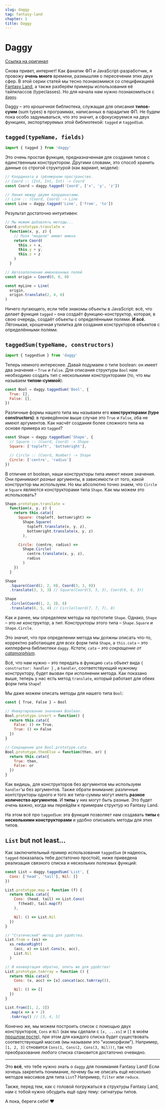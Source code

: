 ```yaml
---
slug: daggy
tag: fantasy-land
chapter: 1
title: Daggy
---
```



# Daggy

[Ссылка на оригинал](http://www.tomharding.me/2017/03/03/fantas-eel-and-specification/)

Снова привет, интернет! Как фанатик ФП и JavaScript-разработчик, я провожу **очень много** времени, размышляя о пересечении этих двух сфер. В этой серии статей мы тесно познакомимся со спецификацией [Fantasy Land](https://github.com/fantasyland/fantasy-land), а также разберём примеры использования её тайпклассов (typeclasses). Но для начала нам нужно познакомиться с [`daggy`](https://github.com/fantasyland/daggy).

Daggy – это *крошечная* библиотека, служащая для описания **типов-сумм** (sum types) в программах, написанных в парадигме ФП. Не будем пока особо задумываться, что это значит, а сфокусируемся на двух функциях, экспортируемых этой библиотекой: `tagged` и `taggedSum`.

## `tagged(typeName, fields)`

```js
import { tagged } from 'daggy'
```

Это очень простая функция, предназначенная для создания типов с единственным конструктором. Другими словами, это способ хранить данные со строгой структурой (как вариант, модели):

```js
// Координата в трёхмерном пространстве.
// Coord :: (Int, Int, Int) -> Coord
const Coord = daggy.tagged('Coord', ['x', 'y', 'z'])

// Линия между двумя координатами.
// Line :: (Coord, Coord) -> Line
const Line = daggy.tagged('Line', ['from', 'to'])
```

Результат достаточно интуитивен:

```js
// Мы можем добавлять методы...
Coord.prototype.translate =
  function(x, y, z) {
    // Поля "модели" имеют имена
    return Coord(
      this.x + x,
      this.y + y,
      this.z + z
    )
  }

// Автозаполнение именованных полей
const origin = Coord(0, 0, 0)

const myLine = Line(
  origin,
  origin.translate(2, 4, 6)
)
```

Ничего пугающего, если тебе знакомы объекты в JavaScript: всё, что делает функция `tagged` – она создаёт функцию-конструктор, которая, в свою очередь, создаёт объекты с определёнными полями. **И всё.**  Лёгонькая, крошечная утилитка для создания конструкторов объектов с определёнными полями.

## `taggedSum(typeName, constructors)`

```js
import { taggedSum } from 'daggy'
```

Теперь немного интереснее. Давай подумаем о типе boolean: он имеет два значения – `True` и `False`. Для описания структуры `Bool` нам необходимо создать тип с несколькими конструкторами (то, что мы называем **типом-суммой**):

```jsx
const Bool = daggy.taggedSum('Bool', {
  True: [],
  False: [],
})
```

Различные формы нашего типа мы называем его **конструкторами (type constructors)**: в приведённом выше случае это `True` и `False`, оба не имеют аргументов. Как насчёт создания более сложного типа на основе примера из `tagged`?

```jsx
const Shape = daggy.taggedSum('Shape', {
  // Square :: (Coord, Coord) -> Shape
  Square: ['topleft', 'bottomright'],

  // Circle :: (Coord, Number) -> Shape
  Circle: ['centre', 'radius']
})
```

В отличие от boolean, наши конструкторы типа имеют некие значения. Они принимают *разные* аргументы, в зависимости от того, какой конструктор мы используем. Но мы абсолютно точно знаем, что `Circle` и `Square` являются конструкторами типа `Shape`. Как мы можем это использовать?

```jsx
Shape.prototype.translate =
  function(x, y, z) {
    return this.cata({
      Square: (topleft, bottomright) =>
        Shape.Square(
          topleft.translate(x, y, z),
          bottomright.translate(x, y, z)
        ),

      Circle: (centre, radius) =>
        Shape.Circle(
          centre.translate(x, y, z),
          radius
        )
    })
  }

Shape
  .Square(Coord(2, 2, 0), Coord(3, 3, 0))
  .translate(3, 3, 3) // Square(Coord(5, 5, 3), Coord(6, 6, 3))

Shape
  .Circle(Coord(1, 2, 3), 8)
  .translate(6, 5, 4) // Circle(Coord(7, 7, 7), 8)
```

Как и ранее, мы определяем методы на прототипе `Shape`. Однако, `Shape` – это *не конструктор*, а *тип*. Конструкторы этого типа – `Shape.Square` и `Shape.Circle`.

Это значит, что при определении метода мы должны описать что-то, корректно работающее для *всех* форм типа `Shape`, а `this.cata` – это киллерфича библиотеки `daggy`. *Кстати, `cata` – это сокращение от [catamorphism](http://www.tomharding.me/2017/02/24/reductio-and-abstract-em/).*

Всё, что нам нужно – это передать в функцию `cata` объект вида `{ constructor: handler }` , а `handler`, соответствующий нужному конструктору, будет вызван при исполнении метода. Как показано выше, теперь у нас есть метод `translate`, который работает для обеих форм типа `Shape`!

Мы даже можем описать методы для нашего типа `Bool`:

```jsx
const { True, False } = Bool

// Инвертирование значения Boolean.
Bool.prototype.invert = function() {
  return this.cata({
    False: () => True,
    True: () => False
  })
}

// Сокращение для Bool.prototype.cata
Bool.prototype.thenElse = function(then, or) {
  return this.cata({
    True: then,
    False: or
  })
}
```

Как видишь, для конструкторов без аргументов мы используем `handler`'ы без аргументов. Также обрати внимание: различные контструкторы одного и того же типа-суммы могут иметь **разное количество аргументов**. И **типы** у них могут быть разные. Это будет *очень* важно, когда мы перейдём к примерам структур из Fantasy Land.

На этом всё про `taggedSum`: эта функция позволяет нам создавать **типы с несколькими конструкторами** и удобно описывать методы для этих типов.

## `List` but not least...

Как заключительный пример использования `taggedSum` (я надеюсь, `tagged` показалась тебе достаточно простой), ниже приведена реализация связного списка и нескольких полезных функций:

```jsx
const List = daggy.taggedSum('List', {
  Cons: ['head', 'tail'], Nil: []
})

List.prototype.map = function (f) {
  return this.cata({
    Cons: (head, tail) => List.Cons(
      f(head), tail.map(f)
    ),

    Nil: () => List.Nil
  })
}

// "Статический" метод для удобства.
List.from = (xs) =>
  xs.reduceRight(
    (acc, x) => List.Cons(x, acc),
    List.Nil
  )

// И конвертация обратно, опять же для удобства!
List.prototype.toArray = function () {
  return this.cata({
    Cons: (x, acc) => [x].concat(acc.toArray()),

    Nil: () => []
  })
}

List.from([1, 2, 3])
  .map(x => x + 2)
  .toArray() // [3, 4, 5]
```

Конечно же, мы можем построить список с помощью двух конструкторов, `Cons` и `Nil` (как мы сделали с `[x, ...xs]` и `[]` в моём [прошлом посте](http://www.tomharding.me/2017/02/24/reductio-and-abstract-em/)), при этом для каждого списка будет существовать соответствующий массив (мы называем это "изоморфизм"). Например, `[1, 2, 3]` стновится `Cons(1, Cons(2, Cons(3, Nil)))`, так что преобразование *любого* списка становится достаточно очевидно.

---

Это **всё**, что тебе нужно знать о `daggy` для понимания Fantasy Land! Если хочешь закрепить понимание, почему бы не описать ещё несколько методов массивов для типа `List`? Например, `filter` или `reduce`.

Также, перед тем, как с головой погружаться в структуры Fantasy Land, нам с тобой нужно обсудить ещё одну тему: сигнатуры типов.

А пока, береги себя! ♥

